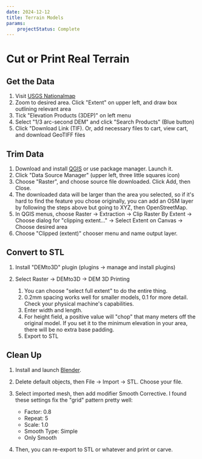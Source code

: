 ```yaml
---
date: 2024-12-12
title: Terrain Models
params:
    projectStatus: Complete
---
```



# Cut or Print Real Terrain

## Get the Data

1. Visit [USGS Nationalmap](https://apps.nationalmap.gov/downloader/)
2. Zoom to desired area. Click "Extent" on upper left, and draw box outlining relevant area
3. Tick "Elevation Products (3DEP)" on left menu
4. Select "1/3 arc-second DEM" and click "Search Products" (Blue button)
5. Click "Download Link (TIF). Or, add necessary files to cart, view cart, and download GeoTIFF files

## Trim Data

1. Download and install [QGIS](https://www.qgis.org) or use package manager. Launch it.
2. Click "Data Source Manager" (upper left, three little squares icon)
3. Choose "Raster", and choose source file downloaded. Click Add, then Close.
4. The downloaded data will be larger than the area you selected, so if it's hard to find the feature you chose originally, you can add an OSM layer by following the steps above but going to XYZ, then OpenStreetMap.
5. In QGIS menus, choose Raster -&gt; Extraction -&gt; Clip Raster By Extent -&gt; Choose dialog for "clipping extent..." -&gt; Select Extent on Canvas -&gt; Choose desired area
6. Choose "Clipped (extent)" chooser menu and name output layer.

## Convert to STL

1. Install "DEMto3D" plugin (plugins -&gt; manage and install plugins)
2. Select Raster -&gt; DEMto3D -&gt; DEM 3D Printing
   
   1. You can choose "select full extent" to do the entire thing.
   2. 0.2mm spacing works well for smaller models, 0.1 for more detail. Check your physical machine's capabilities.
   3. Enter width and length.
   4. For height field, a positive value will "chop" that many meters off the original model. If you set it to the minimum elevation in your area, there will be no extra base padding.
   5. Export to STL

## Clean Up

1. Install and launch [Blender](https://www.blender.org/).
2. Delete default objects, then File -&gt; Import -&gt; STL. Choose your file.
3. Select imported mesh, then add modifier Smooth Corrective. I found these settings fix the "grid" pattern pretty well:
   
   - Factor: 0.8
   - Repeat: 5
   - Scale: 1.0
   - Smooth Type: Simple
   - Only Smooth
4. Then, you can re-export to STL or whatever and print or carve.
